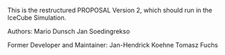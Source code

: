 This is the restructured PROPOSAL Version 2, which should run in the IceCube Simulation.

Authors:
Mario Dunsch
Jan Soedingrekso

Former Developer and Maintainer:
Jan-Hendrick Koehne
Tomasz Fuchs